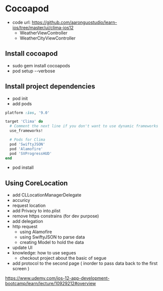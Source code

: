 # Cocoapod
- code url: https://github.com/aaronguostudio/learn-ios/tree/master/ui/clima-ios12
  - WeatherViewController
  - WeatherCityViewController

## Install cocoapod
- sudo gem install cocoapods
- pod setup --verbose

## Install project dependencies
- pod init
- add pods
```ruby
platform :ios, '9.0'

target 'Clima' do
  # Comment the next line if you don't want to use dynamic frameworks
  use_frameworks!

  # Pods for Clima
  pod 'SwiftyJSON'
  pod 'Alamofire'
  pod 'SVProgressHUD'
end

```
- pod install

## Using CoreLocation
- add CLLocationManagerDelegate
- accuricy
- request location
- add Privacy to into.plist
- remove https constrains (for dev purpose)
- add delegation
- http request
  - using Alamofire
  - using SwiftyJSON to parse data
  - creating Model to hold the data
- update UI
- knowledge: how to use segues
  - checkout project about the basic of segue
- add protocol to the second page ( inorder to pass data back to the first screen )

<!-- start from here -->
https://www.udemy.com/ios-12-app-development-bootcamp/learn/lecture/10929212#overview